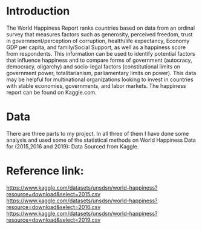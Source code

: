 # Introduction
The World Happiness Report ranks countries based on data from an ordinal survey that measures factors such as generosity, perceived freedom, trust in government/perception of corruption, health/life expectancy, Economy GDP per capita, and family/Social Support, as well as a happiness score from respondents. This information can be used to identify potential factors that influence happiness and to compare forms of government (autocracy, democracy, oligarchy) and socio-legal factors (constitutional limits on government power, totalitarianism, parliamentary limits on power). This data may be helpful for multinational organizations looking to invest in countries with stable economies, governments, and labor markets. The happiness report can be found on Kaggle.com.

# Data 
There are three parts to my project. In all three of them I have done some analysis and used some of the statistical methods on World Happiness Data for (2015,2016 and 2019): Data Sourced from Kaggle. 

# Reference link: 
https://www.kaggle.com/datasets/unsdsn/world-happiness?resource=download&select=2015.csv
https://www.kaggle.com/datasets/unsdsn/world-happiness?resource=download&select=2016.csv
https://www.kaggle.com/datasets/unsdsn/world-happiness?resource=download&select=2019.csv
